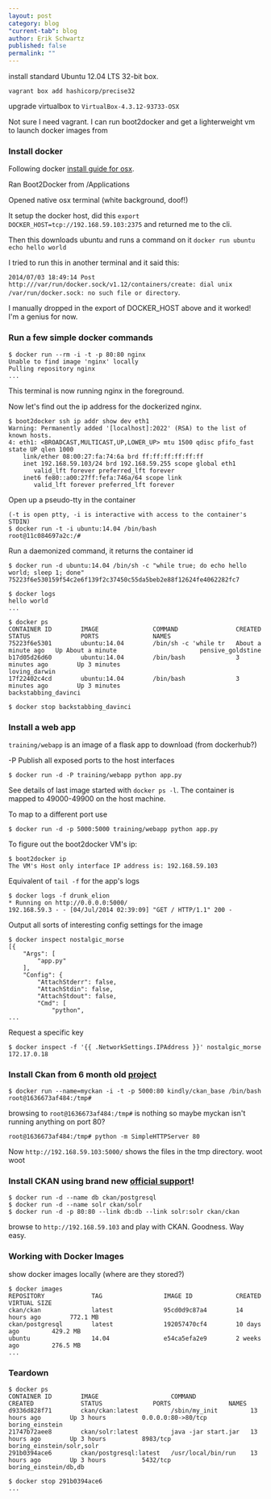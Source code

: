 ```yaml
---
layout: post
category: blog
"current-tab": blog
author: Erik Schwartz
published: false
permalink: ""
---
```

install standard Ubuntu 12.04 LTS 32-bit box.

`vagrant box add hashicorp/precise32`

upgrade virtualbox to `VirtualBox-4.3.12-93733-OSX`

Not sure I need vagrant. I can run boot2docker and get a lighterweight vm to launch docker images from

### Install docker

Following docker [install guide for osx](https://docs.docker.com/installation/mac/).

Ran Boot2Docker from /Applications

Opened native osx terminal (white background, doof!)

It setup the docker host, did this `export DOCKER_HOST=tcp://192.168.59.103:2375` and returned me to the cli.

Then this downloads ubuntu and runs a command on it
`docker run ubuntu echo hello world`

I tried to run this in another terminal and it said this:

`2014/07/03 18:49:14 Post http:///var/run/docker.sock/v1.12/containers/create: dial unix /var/run/docker.sock: no such file or directory`. 

I manually dropped in the export of DOCKER_HOST above and it worked! I'm a genius for now.

### Run a few simple docker commands

```
$ docker run --rm -i -t -p 80:80 nginx
Unable to find image 'nginx' locally
Pulling repository nginx
...
```

This terminal is now running nginx in the foreground.

Now let's find out the ip address for the dockerized nginx.

```
$ boot2docker ssh ip addr show dev eth1
Warning: Permanently added '[localhost]:2022' (RSA) to the list of known hosts.
4: eth1: <BROADCAST,MULTICAST,UP,LOWER_UP> mtu 1500 qdisc pfifo_fast state UP qlen 1000
    link/ether 08:00:27:fa:74:6a brd ff:ff:ff:ff:ff:ff
    inet 192.168.59.103/24 brd 192.168.59.255 scope global eth1
       valid_lft forever preferred_lft forever
    inet6 fe80::a00:27ff:fefa:746a/64 scope link
       valid_lft forever preferred_lft forever
```

Open up a pseudo-tty in the container

```
(-t is open ptty, -i is interactive with access to the container's STDIN)
$ docker run -t -i ubuntu:14.04 /bin/bash
root@11c084697a2c:/#
```


Run a daemonized command, it returns the container id

```
$ docker run -d ubuntu:14.04 /bin/sh -c "while true; do echo hello world; sleep 1; done"
75223f6e530159f54c2e6f139f2c37450c55da5beb2e88f12624fe4062282fc7
```

```
$ docker logs
hello world
...

$ docker ps
CONTAINER ID        IMAGE               COMMAND                CREATED              STATUS              PORTS               NAMES
75223f6e5301        ubuntu:14.04        /bin/sh -c 'while tr   About a minute ago   Up About a minute                       pensive_goldstine
b17d05d26d60        ubuntu:14.04        /bin/bash              3 minutes ago        Up 3 minutes                            loving_darwin
17f22402c4cd        ubuntu:14.04        /bin/bash              3 minutes ago        Up 3 minutes                            backstabbing_davinci

$ docker stop backstabbing_davinci
```


### Install a web app

`training/webapp` is an image of a flask app to download (from dockerhub?)

-P Publish all exposed ports to the host interfaces

```
$ docker run -d -P training/webapp python app.py
```

See details of last image started with `docker ps -l`. The container is mapped to 49000-49900 on the host machine. 

To map to a different port use 

```
$ docker run -d -p 5000:5000 training/webapp python app.py
```

To figure out the boot2docker VM's ip:

```
$ boot2docker ip
The VM's Host only interface IP address is: 192.168.59.103
```

Equivalent of `tail -f` for the app's logs

```
$ docker logs -f drunk_elion
* Running on http://0.0.0.0:5000/
192.168.59.3 - - [04/Jul/2014 02:39:09] "GET / HTTP/1.1" 200 -
```

Output all sorts of interesting config settings for the image

```
$ docker inspect nostalgic_morse
[{
    "Args": [
        "app.py"
    ],
    "Config": {
        "AttachStderr": false,
        "AttachStdin": false,
        "AttachStdout": false,
        "Cmd": [
            "python",
...
```


Request a specific key

```
$ docker inspect -f '{{ .NetworkSettings.IPAddress }}' nostalgic_morse
172.17.0.18

```


### Install Ckan from 6 month old [project](https://github.com/kindly/ckan_dockered)

```
$ docker run --name=myckan -i -t -p 5000:80 kindly/ckan_base /bin/bash
root@1636673af484:/tmp#
```

browsing to `root@1636673af484:/tmp#` is nothing so maybe myckan isn't running anything on port 80?

```
root@1636673af484:/tmp# python -m SimpleHTTPServer 80
```

Now `http://192.168.59.103:5000/` shows the files in the tmp directory. woot woot

### Install CKAN using brand new [official support](http://docs.ckan.org/en/latest/maintaining/installing/install-using-docker.html)!


```
$ docker run -d --name db ckan/postgresql
$ docker run -d --name solr ckan/solr
$ docker run -d -p 80:80 --link db:db --link solr:solr ckan/ckan
```

browse to `http://192.168.59.103` and play with CKAN. Goodness. Way easy.


### Working with Docker Images

show docker images locally (where are they stored?)

```
$ docker images
REPOSITORY             TAG                 IMAGE ID            CREATED             VIRTUAL SIZE
ckan/ckan              latest              95cd0d9c87a4        14 hours ago        772.1 MB
ckan/postgresql        latest              192057470cf4        10 days ago         429.2 MB
ubuntu                 14.04               e54ca5efa2e9        2 weeks ago         276.5 MB
...
```
### Teardown

```
$ docker ps
CONTAINER ID        IMAGE                    COMMAND               CREATED             STATUS              PORTS                NAMES
d9336d828f71        ckan/ckan:latest         /sbin/my_init         13 hours ago        Up 3 hours          0.0.0.0:80->80/tcp   boring_einstein
21747b72aee8        ckan/solr:latest         java -jar start.jar   13 hours ago        Up 3 hours          8983/tcp             boring_einstein/solr,solr
291b0394ace6        ckan/postgresql:latest   /usr/local/bin/run    13 hours ago        Up 3 hours          5432/tcp             boring_einstein/db,db

$ docker stop 291b0394ace6
...
```


